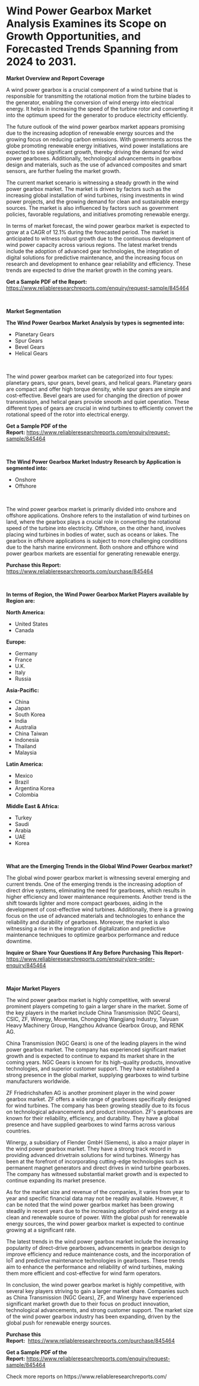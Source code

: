 <p><h1>Wind Power Gearbox Market Analysis Examines its Scope on Growth Opportunities, and Forecasted Trends Spanning from 2024 to 2031.</h1></p><p><strong>Market Overview and Report Coverage</strong></p>
<p><p>A wind power gearbox is a crucial component of a wind turbine that is responsible for transmitting the rotational motion from the turbine blades to the generator, enabling the conversion of wind energy into electrical energy. It helps in increasing the speed of the turbine rotor and converting it into the optimum speed for the generator to produce electricity efficiently.</p><p>The future outlook of the wind power gearbox market appears promising due to the increasing adoption of renewable energy sources and the growing focus on reducing carbon emissions. With governments across the globe promoting renewable energy initiatives, wind power installations are expected to see significant growth, thereby driving the demand for wind power gearboxes. Additionally, technological advancements in gearbox design and materials, such as the use of advanced composites and smart sensors, are further fueling the market growth.</p><p>The current market scenario is witnessing a steady growth in the wind power gearbox market. The market is driven by factors such as the increasing global installation of wind turbines, rising investments in wind power projects, and the growing demand for clean and sustainable energy sources. The market is also influenced by factors such as government policies, favorable regulations, and initiatives promoting renewable energy.</p><p>In terms of market forecast, the wind power gearbox market is expected to grow at a CAGR of 12.1% during the forecasted period. The market is anticipated to witness robust growth due to the continuous development of wind power capacity across various regions. The latest market trends include the adoption of advanced gear technologies, the integration of digital solutions for predictive maintenance, and the increasing focus on research and development to enhance gear reliability and efficiency. These trends are expected to drive the market growth in the coming years.</p></p>
<p><strong>Get a Sample PDF of the Report:</strong> <a href="https://www.reliableresearchreports.com/enquiry/request-sample/845464">https://www.reliableresearchreports.com/enquiry/request-sample/845464</a></p>
<p>&nbsp;</p>
<p><strong>Market Segmentation</strong></p>
<p><strong>The Wind Power Gearbox Market Analysis by types is segmented into:</strong></p>
<p><ul><li>Planetary Gears</li><li>Spur Gears</li><li>Bevel Gears</li><li>Helical Gears</li></ul></p>
<p>&nbsp;</p>
<p><p>The wind power gearbox market can be categorized into four types: planetary gears, spur gears, bevel gears, and helical gears. Planetary gears are compact and offer high torque density, while spur gears are simple and cost-effective. Bevel gears are used for changing the direction of power transmission, and helical gears provide smooth and quiet operation. These different types of gears are crucial in wind turbines to efficiently convert the rotational speed of the rotor into electrical energy.</p></p>
<p><strong>Get a Sample PDF of the Report:</strong>&nbsp;<a href="https://www.reliableresearchreports.com/enquiry/request-sample/845464">https://www.reliableresearchreports.com/enquiry/request-sample/845464</a></p>
<p>&nbsp;</p>
<p><strong>The Wind Power Gearbox Market Industry Research by Application is segmented into:</strong></p>
<p><ul><li>Onshore</li><li>Offshore</li></ul></p>
<p>&nbsp;</p>
<p><p>The wind power gearbox market is primarily divided into onshore and offshore applications. Onshore refers to the installation of wind turbines on land, where the gearbox plays a crucial role in converting the rotational speed of the turbine into electricity. Offshore, on the other hand, involves placing wind turbines in bodies of water, such as oceans or lakes. The gearbox in offshore applications is subject to more challenging conditions due to the harsh marine environment. Both onshore and offshore wind power gearbox markets are essential for generating renewable energy.</p></p>
<p><strong>Purchase this Report:</strong>&nbsp; <a href="https://www.reliableresearchreports.com/purchase/845464">https://www.reliableresearchreports.com/purchase/845464</a></p>
<p>&nbsp;</p>
<p><strong>In terms of Region, the Wind Power Gearbox Market Players available by Region are:</strong></p>
<p>
    <p> <strong> North America: </strong>
        <ul>
            <li>United States</li>
            <li>Canada</li>
        </ul>
        </p> 
    <p> <strong> Europe: </strong>
        <ul>
            <li>Germany</li>
            <li>France</li>
            <li>U.K.</li>
            <li>Italy</li>
            <li>Russia</li>
        </ul>
        </p> 
    <p> <strong> Asia-Pacific: </strong>
        <ul>
            <li>China</li>
            <li>Japan</li>
            <li>South Korea</li>
            <li>India</li>
            <li>Australia</li>
            <li>China Taiwan</li>
            <li>Indonesia</li>
            <li>Thailand</li>
            <li>Malaysia</li>
        </ul>
        </p> 
    <p> <strong> Latin America: </strong>
        <ul>
            <li>Mexico</li>
            <li>Brazil</li>
            <li>Argentina Korea</li>
            <li>Colombia</li>
        </ul>
        </p> 
    <p> <strong> Middle East & Africa: </strong>
        <ul>
            <li>Turkey</li>
            <li>Saudi</li>
            <li>Arabia</li>
            <li>UAE</li>
            <li>Korea</li>
        </ul>
    </p>
    </p>
<p>&nbsp;</p>
<p><strong>What are the Emerging Trends in the Global Wind Power Gearbox market?</strong></p>
<p><p>The global wind power gearbox market is witnessing several emerging and current trends. One of the emerging trends is the increasing adoption of direct drive systems, eliminating the need for gearboxes, which results in higher efficiency and lower maintenance requirements. Another trend is the shift towards lighter and more compact gearboxes, aiding in the development of cost-effective wind turbines. Additionally, there is a growing focus on the use of advanced materials and technologies to enhance the reliability and durability of gearboxes. Moreover, the market is also witnessing a rise in the integration of digitalization and predictive maintenance techniques to optimize gearbox performance and reduce downtime.</p></p>
<p><strong>Inquire or Share Your Questions If Any Before Purchasing This Report</strong>- <a href="https://www.reliableresearchreports.com/enquiry/pre-order-enquiry/845464">https://www.reliableresearchreports.com/enquiry/pre-order-enquiry/845464</a></p>
<p>&nbsp;</p>
<p><strong>Major Market Players</strong></p>
<p><p>The wind power gearbox market is highly competitive, with several prominent players competing to gain a larger share in the market. Some of the key players in the market include China Transmission (NGC Gears), CSIC, ZF, Winergy, Moventas, Chongqing Wangjiang Industry, Taiyuan Heavy Machinery Group, Hangzhou Advance Gearbox Group, and RENK AG. </p><p>China Transmission (NGC Gears) is one of the leading players in the wind power gearbox market. The company has experienced significant market growth and is expected to continue to expand its market share in the coming years. NGC Gears is known for its high-quality products, innovative technologies, and superior customer support. They have established a strong presence in the global market, supplying gearboxes to wind turbine manufacturers worldwide.</p><p>ZF Friedrichshafen AG is another prominent player in the wind power gearbox market. ZF offers a wide range of gearboxes specifically designed for wind turbines. The company has been growing steadily due to its focus on technological advancements and product innovation. ZF's gearboxes are known for their reliability, efficiency, and durability. They have a global presence and have supplied gearboxes to wind farms across various countries.</p><p>Winergy, a subsidiary of Flender GmbH (Siemens), is also a major player in the wind power gearbox market. They have a strong track record in providing advanced drivetrain solutions for wind turbines. Winergy has been at the forefront of incorporating cutting-edge technologies such as permanent magnet generators and direct drives in wind turbine gearboxes. The company has witnessed substantial market growth and is expected to continue expanding its market presence.</p><p>As for the market size and revenue of the companies, it varies from year to year and specific financial data may not be readily available. However, it can be noted that the wind power gearbox market has been growing steadily in recent years due to the increasing adoption of wind energy as a clean and renewable source of power. With the global push for renewable energy sources, the wind power gearbox market is expected to continue growing at a significant rate.</p><p>The latest trends in the wind power gearbox market include the increasing popularity of direct-drive gearboxes, advancements in gearbox design to improve efficiency and reduce maintenance costs, and the incorporation of IoT and predictive maintenance technologies in gearboxes. These trends aim to enhance the performance and reliability of wind turbines, making them more efficient and cost-effective for wind farm operators.</p><p>In conclusion, the wind power gearbox market is highly competitive, with several key players striving to gain a larger market share. Companies such as China Transmission (NGC Gears), ZF, and Winergy have experienced significant market growth due to their focus on product innovation, technological advancements, and strong customer support. The market size of the wind power gearbox industry has been expanding, driven by the global push for renewable energy sources.</p></p>
<p><strong>Purchase this Report:</strong>&nbsp;&nbsp;<a href="https://www.reliableresearchreports.com/purchase/845464">https://www.reliableresearchreports.com/purchase/845464</a></p>
<p></p>
<p><strong>Get a Sample PDF of the Report:</strong>&nbsp;<a href="https://www.reliableresearchreports.com/enquiry/request-sample/845464">https://www.reliableresearchreports.com/enquiry/request-sample/845464</a></p>
<p>Check more reports on https://www.reliableresearchreports.com/</p>